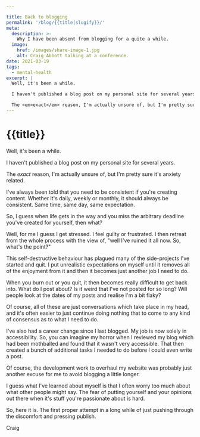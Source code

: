 ```yaml
---

title: Back to blogging
permalink: '/blog/{{title|slugify}}/'
meta:
  description: >-
    Why I have been absent from blogging for a quite a while.
  image:
    href: /images/share-image-1.jpg
    alt: Craig Abbott talking at a conference.
date: 2021-03-19
tags:
  - mental-health
excerpt: |
  Well, it's been a while.

  I haven't published a blog post on my personal site for several years.

  The <em>exact</em> reason, I'm actually unsure of, but I'm pretty sure it's anxiety related.
---
```


# {{title}}

Well, it's been a while.

I haven't published a blog post on my personal site for several years.

The <em>exact</em> reason, I'm actually unsure of, but I'm pretty sure it's anxiety related.

I've always been told that you need to be consistent if you're creating content. Whether it's daily, weekly or monthly, it should always be consistent. Same time, same day, same expectation.

So, I guess when life gets in the way and you miss the arbitrary deadline you've created for yourself, then what?

Well, for me I guess I get stressed. I feel guilty or frustrated. I then retreat from the whole process with the view of, "well I've ruined it all now. So, what's the point?"

This self-destructive behaviour has plagued many of the side-projects I've started and quit. I put unrealistic expectations on myself until it removes all of the enjoyment from it and then it becomes just another job I need to do.

When you burn out or you quit, it then becomes really difficult to get back into. What do I post about? Is it weird that I've not posted for so long? Will people look at the dates of my posts and realise I'm a bit flaky?

Of course, all of these are just conversations which take place in my head, and it's often easier to just continue doing nothing that to come to any kind of consensus as to what I need to do.

I've also had a career change since I last blogged. My job is now solely in accessibility. So, you can imagine my horror when I reviewed my blog which had been mothballed and found that it wasn't very accessible. That then created a bunch of additional tasks I needed to do before I could even write a post.

Of course, the development work to overhaul my website was probably just another excuse for me to avoid blogging a little longer.

I guess what I've learned about myself is that I often worry too much about what other people might say. The fear of putting yourself and your opinions out there when it's stuff you're passionate about is hard.

So, here it is. The first proper attempt in a long while of just pushing through the discomfort and pressing publish.

Craig